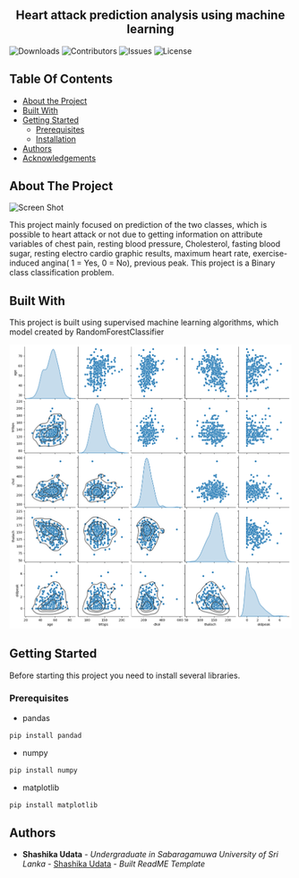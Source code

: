 <br/>
<p align="center">
  <h2 align="center">Heart attack prediction analysis  using machine learning</h2>

</p>

![Downloads](https://img.shields.io/github/downloads/code9633/Heart-Attack-Prediction-and-Analysis/total) ![Contributors](https://img.shields.io/github/contributors/code9633/Heart-Attack-Prediction-and-Analysis?color=dark-green) ![Issues](https://img.shields.io/github/issues/code9633/Heart-Attack-Prediction-and-Analysis) ![License](https://img.shields.io/github/license/code9633/Heart-Attack-Prediction-and-Analysis) 

## Table Of Contents

* [About the Project](#about-the-project)
* [Built With](#built-with)
* [Getting Started](#getting-started)
  * [Prerequisites](#prerequisites)
  * [Installation](#installation)
* [Authors](#authors)
* [Acknowledgements](#acknowledgements)

## About The Project

![Screen Shot](https://www.icegif.com/wp-content/uploads/2023/05/icegif-832.gif)

This project mainly focused on prediction of the two classes, which is possible to heart attack or  not due to getting information on attribute variables of chest pain, resting blood pressure, Cholesterol, fasting blood sugar, resting electro cardio graphic results, maximum heart rate, exercise-induced angina( 1 = Yes,  0 = No), previous peak. This project is a Binary class classification problem.

## Built With

This  project is built using supervised machine learning algorithms, which model created by RandomForestClassifier



![Alt text](github/image.png)

## Getting Started

Before starting this project you need to install several libraries.

### Prerequisites

* pandas

```sh
pip install pandad
```
* numpy

```sh
pip install numpy
```
* matplotlib

```sh
pip install matplotlib
```

## Authors

* **Shashika Udata** - *Undergraduate in Sabaragamuwa University of Sri Lanka* - [Shashika Udata](https://github.com/Code9633/) - *Built ReadME Template*

